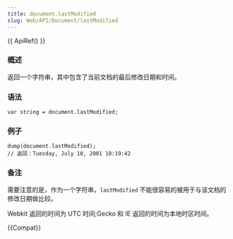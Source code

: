 ```yaml
---
title: document.lastModified
slug: Web/API/Document/lastModified
---
```


{{ ApiRef() }}

### 概述

返回一个字符串，其中包含了当前文档的最后修改日期和时间。

### 语法

```plain
var string = document.lastModified;
```

### 例子

```plain
dump(document.lastModified);
// 返回：Tuesday, July 10, 2001 10:19:42
```

### 备注

需要注意的是，作为一个字符串，`lastModified` 不能很容易的被用于与该文档的修改日期做比较。

Webkit 返回的时间为 UTC 时间;Gecko 和 IE 返回的时间为本地时区时间。

{{Compat}}
